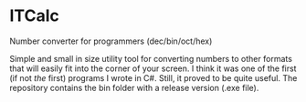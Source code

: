 # ITCalc
Number converter for programmers (dec/bin/oct/hex)

Simple and small in size utility tool for converting numbers to other formats that will easily fit into the corner of your screen. 
I think it was one of the first (if not *the* first) programs I wrote in C#. Still, it proved to be quite useful.
The repository contains the bin folder with a release version (.exe file).
